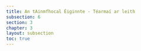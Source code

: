 ```yaml
---
title: An tAinmfhocal Éiginnte - Téarmaí ar leith
subsection: 6
section: 3
chapter: 3
layout: subsection
toc: true
---
```

